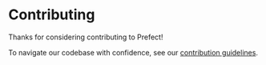 # Contributing

Thanks for considering contributing to Prefect!

To navigate our codebase with confidence, see our [contribution guidelines](https://docs.prefect.io/contribute/).